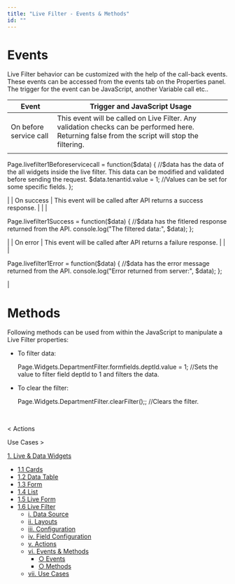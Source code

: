 ```yaml
---
title: "Live Filter - Events & Methods"
id: ""
---
```


# Events

Live Filter behavior can be customized with the help of the call-back events. These events can be accessed from the events tab on the Properties panel. The trigger for the event can be JavaScript, another Variable call etc..

| Event | Trigger and JavaScript Usage |
| --- | --- |
| On before service call | This event will be called on Live Filter. Any validation checks can be performed here. Returning false from the script will stop the filtering. |
|  | 
Page.livefilter1Beforeservicecall = function($data) {
        //$data has the data of the all widgets inside the live filter. This data can be modified and validated before sending the request.
        $data.tenantid.value = 1; //Values can be set for some specific fields.
    };

 |
| On success | This event will be called after API returns a success response. |
|  | 

Page.livefilter1Success = function($data) {
        //$data has the fitlered response returned from the API.
        console.log("The filtered data:", $data);
    };

 |
| On error | This event will be called after API returns a failure response. |
|  | 

Page.livefilter1Error = function($data) {
    //$data has the error message returned from the API.
    console.log("Error returned from server:", $data);
};

 |

# Methods

Following methods can be used from within the JavaScript to manipulate a Live Filter properties:

- To filter data:
    
    Page.Widgets.DepartmentFilter.formfields.deptId.value = 1; 
    //Sets the value to filter field deptId to 1 and filters the data.
    
- To clear the filter:
    
    Page.Widgets.DepartmentFilter.clearFilter();; //Clears the filter.
    
     

< Actions

Use Cases >

[1\. Live & Data Widgets](/learn/app-development/widgets/widget-library/#data-live)

- [1.1 Cards](/learn/app-development/widgets/datalive/cards/)
- [1.2 Data Table](/learn/app-development/widgets/datalive/data-table/)
- [1.3 Form](/learn/app-development/widgets/datalive/form/)
- [1.4 List](/learn/app-development/widgets/datalive/list/)
- [1.5 Live Form](/learn/app-development/widgets/datalive/live-form/)
- [1.6 Live Filter](/learn/app-development/widgets/datalive/live-filter/)
    - [i. Data Source](/learn/app-development/widgets/datalive/livefilter/live-filter-data-source/)
    - [ii. Layouts](/learn/app-development/widgets/datalive/livefilter/livefilter-layouts/)
    - [iii. Configuration](/learn/app-development/widgets/datalive/livefilter/filter-configurations/)
    - [iv. Field Configuration](/learn/app-development/widgets/datalive/livefilter/livefilter-field-configuration/)
    - [v. Actions](/learn/app-development/widgets/datalive/livefilter/livefilter-actions/)
    - [vi. Events & Methods](/learn/app-development/widgets/datalive/livefilter/livefilter-events-methods/)
        - [○ Events](#events)
        - [○ Methods](#methods)
    - [vii. Use Cases](/learn/app-development/widgets/datalive/livefilter/livefilter-use-cases/)
